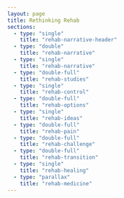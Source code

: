 ```yaml
---
layout: page
title: Rethinking Rehab
sections:
  - type: "single"
    title: "rehab-narrative-header"
  - type: "double"
    title: "rehab-narrative"
  - type: "single"
    title: "rehab-narrative"
  - type: "double-full"
    title: "rehab-studies"
  - type: "single"
    title: "rehab-control"
  - type: "double-full"
    title: "rehab-options"
  - type: "single"
    title: "rehab-ideas"
  - type: "double-full"
    title: "rehab-pain"
  - type: "double-full"
    title: "rehab-challenge"
  - type: "double-full"
    title: "rehab-transition"
  - type: "single"
    title: "rehab-healing"
  - type: "parallax"
    title: "rehab-medicine"
---
```

